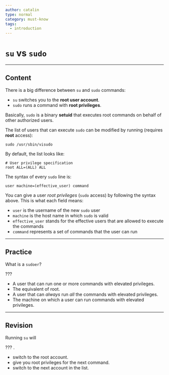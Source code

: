 ```yaml
---
author: catalin
type: normal
category: must-know
tags:
  - introduction
---
```


# `su` vs `sudo`


---

## Content

There is a big difference between `su` and `sudo` commands:

- `su` switches you to the **root user account**.
- `sudo` runs a command with **root privileges**.

Basically, `sudo` is a binary **setuid** that executes root commands on behalf of other authorized users.

The list of users that can execute `sudo` can be modified by running (requires **root** access):

```plain-text
sudo /usr/sbin/visudo
```

By default, the list looks like:

```plain-text
# User privilege specification
root ALL=(ALL) ALL
```

The syntax of every `sudo` line is:

```plain-text
user machine=(effective_user) command

```

You can give a user *root privileges* (`sudo` access)  by following the syntax above. This is what each field means:

- `user` is the username of the new `sudo` user
- `machine` is the host name in which `sudo` is valid
- `effective_user` stands for the effective users that are allowed to execute the commands
- `command` represents a set of commands that the user can run


---

## Practice

What is a `sudoer`?

???

- A user that can run one or more commands with elevated privileges.
- The equivalent of root.
- A user that can *always* run *all* the commands with elevated privileges.
- The machine on which a user can run commands with elevated privileges.


---

## Revision

Running `su` will 

??? .

- switch to the root account.
- give you root privileges for the next command.
- switch to the next account in the list.
